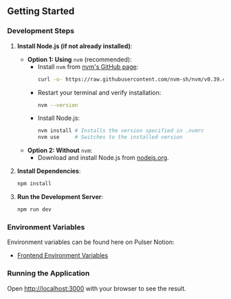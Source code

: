 ## Getting Started

### Development Steps

1. **Install Node.js (if not already installed)**:

    - **Option 1: Using** `nvm` (recommended):
        - Install `nvm` from [nvm's GitHub page](https://github.com/nvm-sh/nvm#installing-and-updating):
          ```bash
          curl -o- https://raw.githubusercontent.com/nvm-sh/nvm/v0.39.4/install.sh | bash
          ```
        - Restart your terminal and verify installation:
          ```bash
          nvm --version
          ```
        - Install Node.js:
          ```bash
          nvm install # Installs the version specified in .nvmrc
          nvm use     # Switches to the installed version
          ```
    - **Option 2: Without** `nvm`:
        - Download and install Node.js from [nodejs.org](https://nodejs.org).

2. **Install Dependencies**:

   ```bash
   npm install
   ```

3. **Run the Development Server**:

   ```bash
   npm run dev
   ```

### Environment Variables

Environment variables can be found here on Pulser Notion:

- [Frontend Environment Variables](https://www.notion.so/Frontend-env-139e49034280801c91f8c6215814945c?pvs=4)

### Running the Application

Open [http://localhost:3000](http://localhost:3000) with your browser to see the result.

